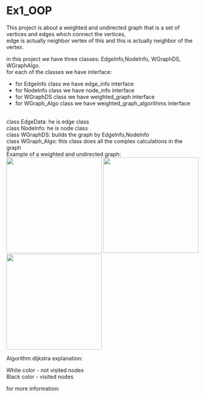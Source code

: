 # Ex1_OOP

This project is about a weighted and undirected graph that is a set of vertices and edges which connect the vertices, 
<br>
edge is actually neighbor vertex of this and this is actually neighbor of the vertex.

in this project we have three classes: EdgeInfo,NodeInfo, WGraphDS, WGraphAlgo.
<br>
for each of the classes we have interface:
- for EdgeInfo class we have edge_info interface
- for NodeInfo class we have node_info interface
- for WGraphDS class we have weighted_graph interface
- for WGraph_Algo class we have weighted_graph_algorithms interface
<br>
class EdgeData: he is edge class
<br>
class NodeInfo: he is node class
<br>
class WGraphDS: builds the graph by EdgeInfo,NodeInfo
<br>
class WGraph_Algo: this class does all the complex calculations in the graph
<br>
Example of a weighted and undirected graph:

<img src="https://github.com/snir1551/Ex1_OOP/blob/master/Pictures/graph1.png"  width="250">
<img src="https://github.com/snir1551/Ex1_OOP/blob/master/Pictures/graph2.png"  width="250">
<img src="https://github.com/snir1551/Ex1_OOP/blob/master/Pictures/graph3.png"  width="250">



Algorithm dijkstra explanation:


White color - not visited nodes<br>
Black color - visited nodes<br>

for more information: 
